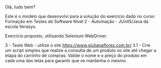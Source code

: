 Olá, tudo bem?

Este é o modelo que desenvolvi para a solução do exercício dado no curso Formação em Testes de Software Nível 2 - Automação - JUnit5/Java da escola Iterasys.

Exercício proposto, utilizando Selenium WebDriver:

3 - Teste Web - utilize o site https://www.giulianaflores.com.br/
3.1 - Crie um script simples que realize a consulta de um produto no site até chegar a etapa do carrinho de compras. 
Valide o nome e o preço do produto em cada uma das telas para garantir que se mantenha o mesmo.
